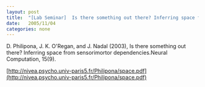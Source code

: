 ```yaml
---
layout: post
title:  "[Lab Seminar]  Is there something out there? Inferring space from sensorimortor dependencies"
date:   2005/11/04
categories: none
---
```






D. Philipona, J. K. O'Regan, and J. Nadal (2003), Is there something out there? Inferring space from sensorimortor dependencies.Neural Computation, 15(9).  

[http://nivea.psycho.univ-paris5.fr/Philipona/space.pdf](http://nivea.psycho.univ-paris5.fr/Philipona/space.pdf)



 

